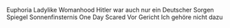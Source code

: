 
Euphoria
Ladylike
Womanhood
Hitler war auch nur ein Deutscher
Sorgen
Spiegel
Sonnenfinsternis
One Day
Scared
Vor Gericht
Ich gehöre nicht dazu

